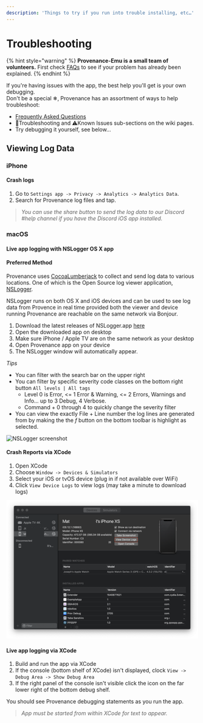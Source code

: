 ```yaml
---
description: 'Things to try if you run into trouble installing, etc…'
---
```


# Troubleshooting

{% hint style="warning" %}
**Provenance-Emu is a small team of volunteers.** First check [FAQs](https://github.com/Provenance-Emu/Provenance/wiki/Frequently-Asked-Questions) to see if your problem has already been explained.
{% endhint %}

 If you're having issues with the app, the best help you'll get is your own debugging.  
 Don't be a special ❄, Provenance has an assortment of ways to help troubleshoot:

* [Frequently Asked Questions](../faqs.md)
* 💢Troubleshooting and ⚠️Known Issues sub-sections on the wiki pages.
* Try debugging it yourself, see below…

## Viewing Log Data

### iPhone

#### **Crash logs**

1. Go to `Settings app -> Privacy -> Analytics -> Analytics Data`.
2. Search for Provenance log files and tap.

> _You can use the share button to send the log data to our Discord \#help channel if you have the Discord iOS app installed._

### macOS

#### **Live app logging with NSLogger OS X app**

#### **Preferred Method**

Provenance uses [CocoaLumberjack](https://github.com/CocoaLumberjack/CocoaLumberjack) to collect and send log data to various locations. One of which is the Open Source log viewer application, [NSLogger](https://github.com/fpillet/NSLogger/).

NSLogger runs on both OS X and iOS devices and can be used to see log data from Provence in real time provided both the viewer and device running Provenance are reachable on the same network via Bonjour.

1. Download the latest releases of NSLogger.app [here](https://github.com/fpillet/NSLogger/releases)
2. Open the downloaded app on desktop
3. Make sure iPhone / Apple TV are on the same network as your desktop
4. Open Provenance app on your device
5. The NSLogger window will automatically appear.

_Tips_

* You can filter with the search bar on the upper right
* You can filter by specific severity code classes on the bottom right button `All levels | All tags`
  * Level 0 is Error, &lt;= 1 Error & Warning, &lt;= 2 Errors, Warnings and Info... up to 3 Debug, 4 Verbose.
  * Command + 0 through 4 to quickly change the severity filter
* You can view the exactly File + Line number the log lines are generated from by making the the _f_ button on the bottom toolbar is highlight as selected.

![NSLogger screenshot](https://cdn-images-1.medium.com/max/800/1*bscivru9GJ_NwuDFeYg2YA.png)

#### **Crash Reports via XCode**

1. Open XCode
2. Choose `Window -> Devices & Simulators`
3. Select your iOS or tvOS device \(plug in if not available over WiFi\)
4. Click `View Device Logs` to view logs \(may take a minute to download logs\)

![](../.gitbook/assets/image.png)

#### **Live app logging via XCode**

1. Build and run the app via XCode
2. If the console \(bottom shelf of XCode\) isn't displayed, clock `View -> Debug Area -> Show Debug Area`
3. If the right panel of the console isn't visible click the icon on the far lower right of the bottom debug shelf.

You should see Provenance debugging statements as you run the app.

> _App must be started from within XCode for text to appear._
